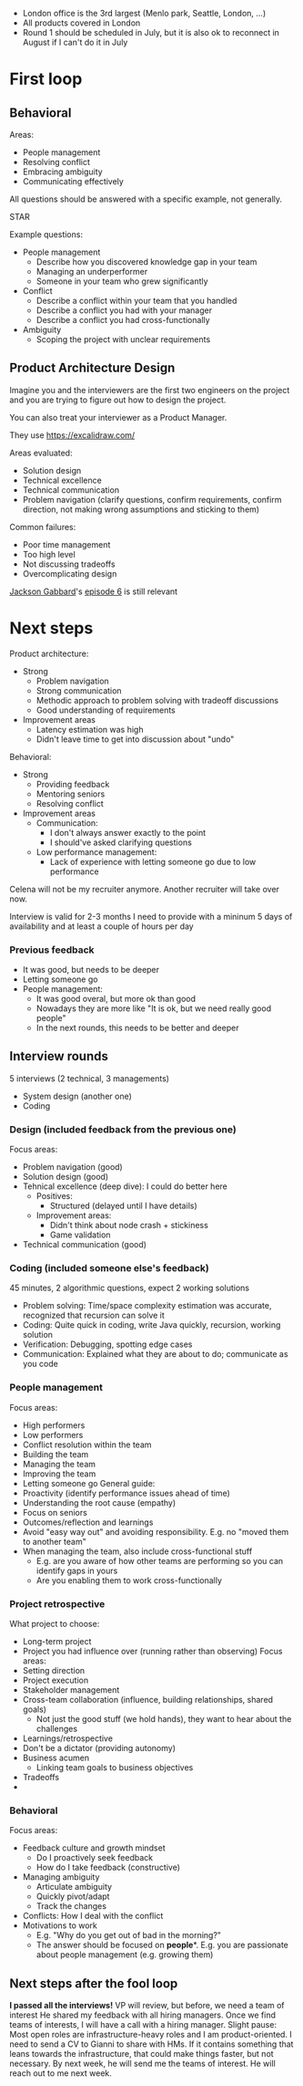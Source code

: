 
- London office is the 3rd largest (Menlo park, Seattle, London, …)
- All products covered in London
- Round 1 should be scheduled in July, but it is also ok to reconnect in August if I can't do it in July

# First loop

## Behavioral

Areas:
* People management
* Resolving conflict
* Embracing ambiguity
* Communicating effectively

All questions should be answered with a specific example, not generally.

STAR

Example questions:
* People management
	* Describe how you discovered knowledge gap in your team
	* Managing an underperformer
	* Someone in your team who grew significantly
* Conflict
	* Describe a conflict within your team that you handled
	* Describe a conflict you had with your manager
	* Describe a conflict you had cross-functionally
* Ambiguity
	* Scoping the project with unclear requirements

## Product Architecture Design

Imagine you and the interviewers are the first two engineers on the project and you are trying to figure out how to design the project.

You can also treat your interviewer as a Product Manager.

They use https://excalidraw.com/

Areas evaluated:
* Solution design
* Technical excellence
* Technical communication
* Problem navigation (clarify questions, confirm requirements, confirm direction, not making wrong assumptions and sticking to them)

Common failures:
* Poor time management
* Too high level
* Not discussing tradeoffs
* Overcomplicating design

[Jackson Gabbard](https://www.youtube.com/@jackson-gabbard)'s [episode 6](https://www.youtube.com/watch?v=ZgdS0EUmn70) is still relevant

# Next steps

Product architecture:
- Strong
	- Problem navigation
	- Strong communication
	- Methodic approach to problem solving with tradeoff discussions
	- Good understanding of requirements
- Improvement areas
	- Latency estimation was high
	- Didn't leave time to get into discussion about "undo"

Behavioral:
* Strong
	* Providing feedback
	* Mentoring seniors
	* Resolving conflict
* Improvement areas
	* Communication:
		* I don't always answer exactly to the point
		* I should've asked clarifying questions
	* Low performance management:
		* Lack of experience with letting someone go due to low performance

Celena will not be my recruiter anymore. Another recruiter will take over now.

Interview is valid for 2-3 months
I need to provide with a mininum 5 days of availability and at least a couple of hours per day

### Previous feedback
- It was good, but needs to be deeper
- Letting someone go
- People management:
	- It was good overal, but more ok than good
	- Nowadays they are more like "It is ok, but we need really good people"
	- In the next rounds, this needs to be better and deeper

## Interview rounds

5 interviews (2 technical, 3 managements)
- System design (another one)
- Coding

### Design (included feedback from the previous one)
Focus areas:
- Problem navigation (good)
- Solution design (good)
- Tehnical excellence (deep dive): I could do better here
	- Positives:
		- Structured (delayed until I have details)
	- Improvement areas:
		- Didn't think about node crash + stickiness
		- Game validation
- Technical communication (good)

### Coding (included someone else's feedback)
45 minutes, 2 algorithmic questions, expect 2 working solutions
- Problem solving: Time/space complexity estimation was accurate, recognized that recursion can solve it
- Coding: Quite quick in coding, write Java quickly, recursion, working solution
- Verification: Debugging, spotting edge cases
- Communication: Explained what they are about to do; communicate as you code

### People management
Focus areas:
- High performers
- Low performers
- Conflict resolution within the team
- Building the team
- Managing the team
- Improving the team
- Letting someone go
General guide:
- Proactivity (identify performance issues ahead of time)
- Understanding the root cause (empathy)
- Focus on seniors
- Outcomes/reflection and learnings
- Avoid "easy way out" and avoiding responsibility. E.g. no "moved them to another team"
- When managing the team, also include cross-functional stuff
	- E.g. are you aware of how other teams are performing so you can identify gaps in yours
	- Are you enabling them to work cross-functionally

### Project retrospective
What project to choose:
- Long-term project
- Project you had influence over (running rather than observing)
Focus areas:
- Setting direction
- Project execution
- Stakeholder management
- Cross-team collaboration (influence, building relationships, shared goals)
	- Not just the good stuff (we hold hands), they want to hear about the challenges
- Learnings/retrospective
- Don't be a dictator (providing autonomy)
- Business acumen
	- Linking team goals to business objectives
- Tradeoffs
- 

### Behavioral
Focus areas:
- Feedback culture and growth mindset
	- Do I proactively seek feedback
	- How do I take feedback (constructive)
- Managing ambiguity
	- Articulate ambiguity
	- Quickly pivot/adapt
	- Track the changes
- Conflicts: How I deal with the conflict
- Motivations to work
	- E.g. "Why do you get out of bad in the morning?"
	- The answer should be focused on **people***. E.g. you are passionate about people management (e.g. growing them)

## Next steps after the fool loop

**I passed all the interviews!**
VP will review, but before, we need a team of interest
	He shared my feedback with all hiring managers.
	Once we find teams of interests, I will have a call with a hiring manager.
Slight pause: Most open roles are infrastructure-heavy roles and I am product-oriented.
I need to send a CV to Gianni to share with HMs.
	If it contains something that leans towards the infrastructure, that could make things faster, but not necessary.
By next week, he will send me the teams of interest.
He will reach out to me next week.
